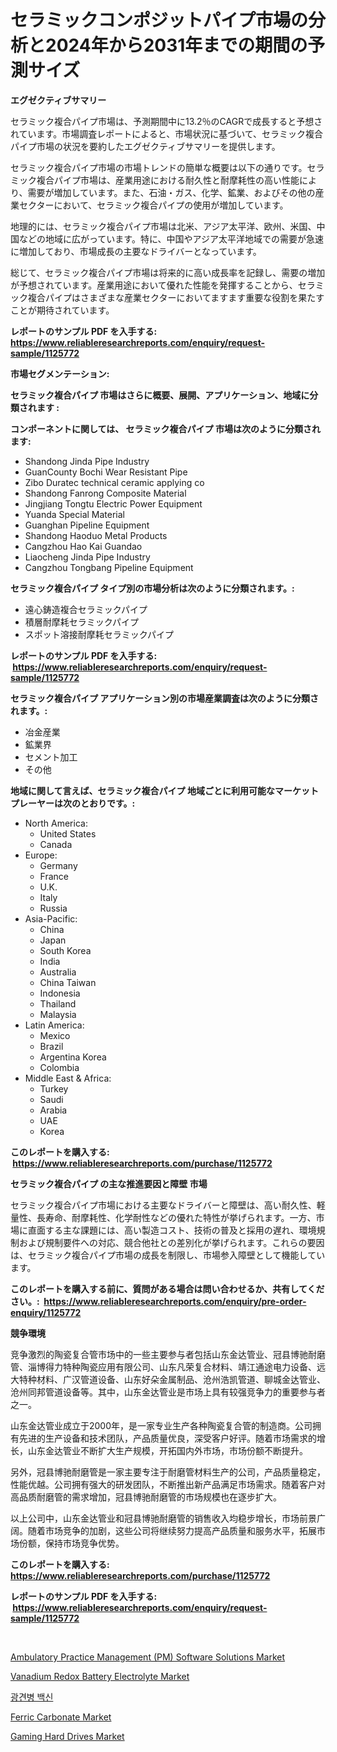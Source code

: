 <p><h1>セラミックコンポジットパイプ市場の分析と2024年から2031年までの期間の予測サイズ</h1></p><p><strong>エグゼクティブサマリー</strong></p>
<p><p>セラミック複合パイプ市場は、予測期間中に13.2％のCAGRで成長すると予想されています。市場調査レポートによると、市場状況に基づいて、セラミック複合パイプ市場の状況を要約したエグゼクティブサマリーを提供します。</p><p>セラミック複合パイプ市場の市場トレンドの簡単な概要は以下の通りです。セラミック複合パイプ市場は、産業用途における耐久性と耐摩耗性の高い性能により、需要が増加しています。また、石油・ガス、化学、鉱業、およびその他の産業セクターにおいて、セラミック複合パイプの使用が増加しています。</p><p>地理的には、セラミック複合パイプ市場は北米、アジア太平洋、欧州、米国、中国などの地域に広がっています。特に、中国やアジア太平洋地域での需要が急速に増加しており、市場成長の主要なドライバーとなっています。</p><p>総じて、セラミック複合パイプ市場は将来的に高い成長率を記録し、需要の増加が予想されています。産業用途において優れた性能を発揮することから、セラミック複合パイプはさまざまな産業セクターにおいてますます重要な役割を果たすことが期待されています。</p></p>
<p><strong>レポートのサンプル PDF を入手する: <a href="https://www.reliableresearchreports.com/enquiry/request-sample/1125772">https://www.reliableresearchreports.com/enquiry/request-sample/1125772</a></strong></p>
<p><strong>市場セグメンテーション:</strong></p>
<p><strong> セラミック複合パイプ 市場はさらに概要、展開、アプリケーション、地域に分類されます :</strong></p>
<p><strong>コンポーネントに関しては、 セラミック複合パイプ 市場は次のように分類されます: &nbsp;</strong></p>
<p><ul><li>Shandong Jinda Pipe Industry</li><li>GuanCounty Bochi Wear Resistant Pipe</li><li>Zibo Duratec technical ceramic applying co</li><li>Shandong Fanrong Composite Material</li><li>Jingjiang Tongtu Electric Power Equipment</li><li>Yuanda Special Material</li><li>Guanghan Pipeline Equipment</li><li>Shandong Haoduo Metal Products</li><li>Cangzhou Hao Kai Guandao</li><li>Liaocheng Jinda Pipe Industry</li><li>Cangzhou Tongbang Pipeline Equipment</li></ul></p>
<p><strong> セラミック複合パイプ タイプ別の市場分析は次のように分類されます。:</strong></p>
<p><ul><li>遠心鋳造複合セラミックパイプ</li><li>積層耐摩耗セラミックパイプ</li><li>スポット溶接耐摩耗セラミックパイプ</li></ul></p>
<p><strong>レポートのサンプル PDF を入手する: &nbsp;<a href="https://www.reliableresearchreports.com/enquiry/request-sample/1125772">https://www.reliableresearchreports.com/enquiry/request-sample/1125772</a></strong></p>
<p><strong> セラミック複合パイプ アプリケーション別の市場産業調査は次のように分類されます。:</strong></p>
<p><ul><li>冶金産業</li><li>鉱業界</li><li>セメント加工</li><li>その他</li></ul></p>
<p><strong>地域に関して言えば、セラミック複合パイプ 地域ごとに利用可能なマーケットプレーヤーは次のとおりです。:</strong></p>
<p><ul>
    <li>
        North America:
        <ul>
            <li>United States</li>
            <li>Canada</li>
        </ul>
    </li>
    <li>
        Europe:
        <ul>
            <li>Germany</li>
            <li>France</li>
            <li>U.K.</li>
            <li>Italy</li>
            <li>Russia</li>
        </ul>
    </li>
    <li>
        Asia-Pacific:
        <ul>
            <li>China</li>
            <li>Japan</li>
            <li>South Korea</li>
            <li>India</li>
            <li>Australia</li>
            <li>China Taiwan</li>
            <li>Indonesia</li>
            <li>Thailand</li>
            <li>Malaysia</li>
        </ul>
    </li>
    <li>
        Latin America:
        <ul>
            <li>Mexico</li>
            <li>Brazil</li>
            <li>Argentina Korea</li>
            <li>Colombia</li>
        </ul>
    </li>
    <li>
        Middle East & Africa:
        <ul>
            <li>Turkey</li>
            <li>Saudi</li>
            <li>Arabia</li>
            <li>UAE</li>
            <li>Korea</li>
        </ul>
    </li>
    </ul></p>
<p><strong>このレポートを購入する: &nbsp;<a href="https://www.reliableresearchreports.com/purchase/1125772">https://www.reliableresearchreports.com/purchase/1125772</a></strong></p>
<p><strong>セラミック複合パイプ の主な推進要因と障壁 市場</strong></p>
<p><p>セラミック複合パイプ市場における主要なドライバーと障壁は、高い耐久性、軽量性、長寿命、耐摩耗性、化学耐性などの優れた特性が挙げられます。一方、市場に直面する主な課題には、高い製造コスト、技術の普及と採用の遅れ、環境規制および規制要件への対応、競合他社との差別化が挙げられます。これらの要因は、セラミック複合パイプ市場の成長を制限し、市場参入障壁として機能しています。</p></p>
<p><strong>このレポートを購入する前に、質問がある場合は問い合わせるか、共有してください。:&nbsp; <a href="https://www.reliableresearchreports.com/enquiry/pre-order-enquiry/1125772">https://www.reliableresearchreports.com/enquiry/pre-order-enquiry/1125772</a></strong></p>
<p><strong>競争環境</strong></p>
<p><p>竞争激烈的陶瓷复合管市场中的一些主要参与者包括山东金达管业、冠县博驰耐磨管、淄博得力特种陶瓷应用有限公司、山东凡荣复合材料、靖江通途电力设备、远大特种材料、广汉管道设备、山东好朵金属制品、沧州浩凯管道、聊城金达管业、沧州同邦管道设备等。其中，山东金达管业是市场上具有较强竞争力的重要参与者之一。</p><p>山东金达管业成立于2000年，是一家专业生产各种陶瓷复合管的制造商。公司拥有先进的生产设备和技术团队，产品质量优良，深受客户好评。随着市场需求的增长，山东金达管业不断扩大生产规模，开拓国内外市场，市场份额不断提升。</p><p>另外，冠县博驰耐磨管是一家主要专注于耐磨管材料生产的公司，产品质量稳定，性能优越。公司拥有强大的研发团队，不断推出新产品满足市场需求。随着客户对高品质耐磨管的需求增加，冠县博驰耐磨管的市场规模也在逐步扩大。</p><p>以上公司中，山东金达管业和冠县博驰耐磨管的销售收入均稳步增长，市场前景广阔。随着市场竞争的加剧，这些公司将继续努力提高产品质量和服务水平，拓展市场份额，保持市场竞争优势。</p></p>
<p><strong>このレポートを購入する: &nbsp; <a href="https://www.reliableresearchreports.com/purchase/1125772">https://www.reliableresearchreports.com/purchase/1125772</a></strong></p>
<p><strong>レポートのサンプル PDF を入手する: &nbsp;<a href="https://www.reliableresearchreports.com/enquiry/request-sample/1125772">https://www.reliableresearchreports.com/enquiry/request-sample/1125772</a></strong><strong></strong></p>
<p>&nbsp;</p>
<p><p><a href="https://thundering-castanet-c65.notion.site/Ambulatory-Practice-Management-PM-Software-Solutions-Market-Research-Report-Provides-Critical-Insi-61e049562dee407eae377252e7fec0c4">Ambulatory Practice Management (PM) Software Solutions Market</a></p><p><a href="https://view.publitas.com/reportprime-1/vanadium-redox-battery-electrolyte-market-offer-valuable-insights-into-market-size-market-share-market-trends-and-projections-spanning-from-2024-to-2031/">Vanadium Redox Battery Electrolyte Market</a></p><p><a href="https://github.com/vdhdwjyp90142/Market-Research-Report-List-1/blob/main/6823536189397.md">광견병 백신</a></p><p><a href="https://github.com/dringals/Market-Research-Report-List-3/blob/main/ferric-carbonate-market.md">Ferric Carbonate Market</a></p><p><a href="https://view.publitas.com/reportprime-1/gaming-hard-drives-market-research-report-the-key-to-successful-business-strategy-forecasted-for-period-from-2023-2030/">Gaming Hard Drives Market</a></p></p>